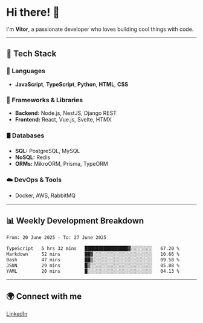 
# Hi there! 👋

I'm **Vitor**, a passionate developer who loves building cool things with code.

---
## 🔧 Tech Stack

### 📌 Languages
- **JavaScript**, **TypeScript**, **Python**, **HTML**, **CSS**

### 🚀 Frameworks & Libraries
- **Backend:** Node.js, NestJS, Django REST
- **Frontend:** React, Vue.js, Svelte, HTMX

### 🛢️ Databases
- **SQL:** PostgreSQL, MySQL
- **NoSQL:** Redis
- **ORMs:** MikroORM, Prisma, TypeORM

### ☁️ DevOps & Tools
- Docker, AWS, RabbitMQ

---
## 📊 Weekly Development Breakdown

<!--START_SECTION:waka-->

```txt
From: 20 June 2025 - To: 27 June 2025

TypeScript   5 hrs 32 mins   ████████████████▓░░░░░░░░   67.20 %
Markdown     52 mins         ██▓░░░░░░░░░░░░░░░░░░░░░░   10.66 %
Bash         47 mins         ██▒░░░░░░░░░░░░░░░░░░░░░░   09.58 %
JSON         29 mins         █▒░░░░░░░░░░░░░░░░░░░░░░░   05.88 %
YAML         20 mins         █░░░░░░░░░░░░░░░░░░░░░░░░   04.13 %
```

<!--END_SECTION:waka-->

---
## 🌍 Connect with me
[LinkedIn](https://www.linkedin.com/in/vitorlc)
